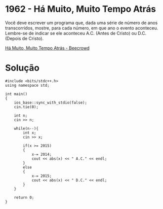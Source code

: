 # 1962 - Há Muito, Muito Tempo Atrás

Você deve escrever um programa que, dada uma série de número de anos transcorridos, mostre, para cada número, em que ano o evento aconteceu. Lembre-se de indicar se ele aconteceu A.C. (Antes de Cristo) ou D.C. (Depois de Cristo).

[Há Muito, Muito Tempo Atrás - Beecrowd](https://www.beecrowd.com.br/judge/pt/problems/view/1962)

# Solução

```
#include <bits/stdc++.h>
using namespace std;

int main()
{
    ios_base::sync_with_stdio(false);
    cin.tie(0);
    
    int n;
    cin >> n;
    
    while(n--){
        int x;
        cin >> x;
        
        if(x >= 2015)
        {
            x-= 2014;
            cout << abs(x) << " A.C." << endl;
        }
        else
        {
            x-= 2015;
            cout << abs(x) << " D.C." << endl;
        }
    }

    return 0;
}

```